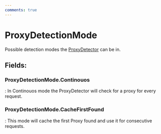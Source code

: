 ```yaml
---
comments: true
---
```

# ProxyDetectionMode

Possible detection modes the [ProxyDetector](ProxyDetector.md) can be in. 

## **Fields**:
### **ProxyDetectionMode.Continouos**
: In Continouos mode the ProxyDetector will check for a proxy for every request. 
### **ProxyDetectionMode.CacheFirstFound**
: This mode will cache the first Proxy found and use it for consecutive requests. 